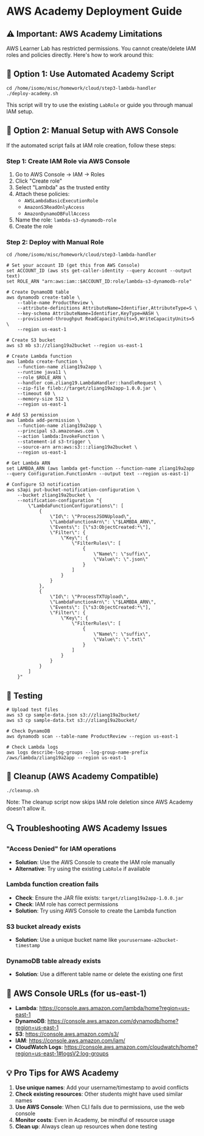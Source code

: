 # AWS Academy Deployment Guide

## ⚠️ Important: AWS Academy Limitations

AWS Learner Lab has restricted permissions. You cannot create/delete IAM roles and policies directly. Here's how to work around this:

## 🚀 Option 1: Use Automated Academy Script

```fish
cd /home/isomo/misc/homework/cloud/step3-lambda-handler
./deploy-academy.sh
```

This script will try to use the existing `LabRole` or guide you through manual IAM setup.

## 🚀 Option 2: Manual Setup with AWS Console

If the automated script fails at IAM role creation, follow these steps:

### Step 1: Create IAM Role via AWS Console

1. Go to AWS Console → IAM → Roles
2. Click "Create role"
3. Select "Lambda" as the trusted entity
4. Attach these policies:
   - `AWSLambdaBasicExecutionRole`
   - `AmazonS3ReadOnlyAccess`
   - `AmazonDynamoDBFullAccess`
5. Name the role: `lambda-s3-dynamodb-role`
6. Create the role

### Step 2: Deploy with Manual Role

```fish
cd /home/isomo/misc/homework/cloud/step3-lambda-handler

# Set your account ID (get this from AWS Console)
set ACCOUNT_ID (aws sts get-caller-identity --query Account --output text)
set ROLE_ARN "arn:aws:iam::$ACCOUNT_ID:role/lambda-s3-dynamodb-role"

# Create DynamoDB table
aws dynamodb create-table \
    --table-name ProductReview \
    --attribute-definitions AttributeName=Identifier,AttributeType=S \
    --key-schema AttributeName=Identifier,KeyType=HASH \
    --provisioned-throughput ReadCapacityUnits=5,WriteCapacityUnits=5 \
    --region us-east-1

# Create S3 bucket
aws s3 mb s3://zliang19a2bucket --region us-east-1

# Create Lambda function
aws lambda create-function \
    --function-name zliang19a2app \
    --runtime java11 \
    --role $ROLE_ARN \
    --handler com.zliang19.LambdaHandler::handleRequest \
    --zip-file fileb://target/zliang19a2app-1.0.0.jar \
    --timeout 60 \
    --memory-size 512 \
    --region us-east-1

# Add S3 permission
aws lambda add-permission \
    --function-name zliang19a2app \
    --principal s3.amazonaws.com \
    --action lambda:InvokeFunction \
    --statement-id s3-trigger \
    --source-arn arn:aws:s3:::zliang19a2bucket \
    --region us-east-1

# Get Lambda ARN
set LAMBDA_ARN (aws lambda get-function --function-name zliang19a2app --query Configuration.FunctionArn --output text --region us-east-1)

# Configure S3 notification
aws s3api put-bucket-notification-configuration \
    --bucket zliang19a2bucket \
    --notification-configuration "{
        \"LambdaFunctionConfigurations\": [
            {
                \"Id\": \"ProcessJSONUpload\",
                \"LambdaFunctionArn\": \"$LAMBDA_ARN\",
                \"Events\": [\"s3:ObjectCreated:*\"],
                \"Filter\": {
                    \"Key\": {
                        \"FilterRules\": [
                            {
                                \"Name\": \"suffix\",
                                \"Value\": \".json\"
                            }
                        ]
                    }
                }
            },
            {
                \"Id\": \"ProcessTXTUpload\",
                \"LambdaFunctionArn\": \"$LAMBDA_ARN\",
                \"Events\": [\"s3:ObjectCreated:*\"],
                \"Filter\": {
                    \"Key\": {
                        \"FilterRules\": [
                            {
                                \"Name\": \"suffix\",
                                \"Value\": \".txt\"
                            }
                        ]
                    }
                }
            }
        ]
    }"
```

## 🧪 Testing

```fish
# Upload test files
aws s3 cp sample-data.json s3://zliang19a2bucket/
aws s3 cp sample-data.txt s3://zliang19a2bucket/

# Check DynamoDB
aws dynamodb scan --table-name ProductReview --region us-east-1

# Check Lambda logs
aws logs describe-log-groups --log-group-name-prefix /aws/lambda/zliang19a2app --region us-east-1
```

## 🧹 Cleanup (AWS Academy Compatible)

```fish
./cleanup.sh
```

Note: The cleanup script now skips IAM role deletion since AWS Academy doesn't allow it.

## 🔍 Troubleshooting AWS Academy Issues

### "Access Denied" for IAM operations

- **Solution**: Use the AWS Console to create the IAM role manually
- **Alternative**: Try using the existing `LabRole` if available

### Lambda function creation fails

- **Check**: Ensure the JAR file exists: `target/zliang19a2app-1.0.0.jar`
- **Check**: IAM role has correct permissions
- **Solution**: Try using AWS Console to create the Lambda function

### S3 bucket already exists

- **Solution**: Use a unique bucket name like `yourusername-a2bucket-timestamp`

### DynamoDB table already exists

- **Solution**: Use a different table name or delete the existing one first

## 📱 AWS Console URLs (for us-east-1)

- **Lambda**: https://console.aws.amazon.com/lambda/home?region=us-east-1
- **DynamoDB**: https://console.aws.amazon.com/dynamodb/home?region=us-east-1
- **S3**: https://console.aws.amazon.com/s3/
- **IAM**: https://console.aws.amazon.com/iam/
- **CloudWatch Logs**: https://console.aws.amazon.com/cloudwatch/home?region=us-east-1#logsV2:log-groups

## 💡 Pro Tips for AWS Academy

1. **Use unique names**: Add your username/timestamp to avoid conflicts
2. **Check existing resources**: Other students might have used similar names
3. **Use AWS Console**: When CLI fails due to permissions, use the web console
4. **Monitor costs**: Even in Academy, be mindful of resource usage
5. **Clean up**: Always clean up resources when done testing
